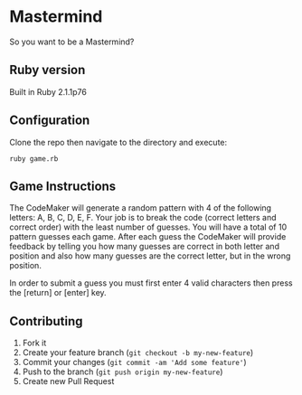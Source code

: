 # Mastermind
So you want to be a Mastermind?

## Ruby version

Built in Ruby 2.1.1p76


## Configuration

Clone the repo then navigate to the directory and execute:
```
ruby game.rb
```

## Game Instructions

The CodeMaker will generate a random pattern with 4 of the following letters: A, B, C, D, E, F. Your job is to break the code (correct letters and correct order) with the least number of guesses. You will have a total of 10 pattern guesses each game. After each guess the CodeMaker will provide feedback by telling you how many guesses are correct in both letter and position and also how many guesses are the correct letter, but in the wrong position.

In order to submit a guess you must first enter 4 valid characters then press the [return] or [enter] key.

## Contributing
1. Fork it
2. Create your feature branch (`git checkout -b my-new-feature`)
3. Commit your changes (`git commit -am 'Add some feature'`)
4. Push to the branch (`git push origin my-new-feature`)
5. Create new Pull Request